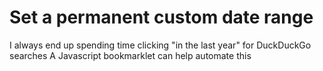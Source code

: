 # Set a permanent custom date range

I always end up spending time clicking "in the last year" for DuckDuckGo searches
A Javascript bookmarklet can help automate this


